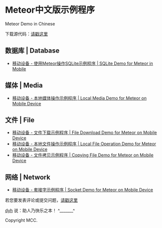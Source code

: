 # Meteor中文版示例程序

Meteor Demo in Chinese

下载源代码：[请戳这里](https://github.com/MeteorChina/MeteorDemo/archive/master.zip)


## 数据库 | Database

- [移动设备 - 使用Meteor操作SQLite示例程序 | SQLite Demo for Meteor in Mobile](SQLiteDemo/) 


## 媒体 | Media

- [移动设备 - 本地媒体操作示例程序 | Local Media Demo for Meteor on Mobile Device](LocalMediaDemo/)


## 文件 | File

- [移动设备 - 文件下载示例程序 | File Download Demo for Meteor on Mobile Device](DownloadFileDemo/)
- [移动设备 - 本地文件操作示例程序 | Local File Operation Demo for Meteor on Mobile Device](FileOperationDemo/)
- [移动设备 - 文件拷贝示例程序 | Copying File Demo for Meteor on Mobile Device](CopyFileDemo/)


## 网络 | Network

- [移动设备 - 套接字示例程序 | Socket Demo for Meteor on Mobile Device](SocketDemo/)



若您要发表评论或提交问题，[请戳这里](https://github.com/MeteorChina/MeteorDemo/issues)

[dyh](https://github.com/dyh) 说：助人乃快乐之本！  ^_______^




Copyright MCC.
